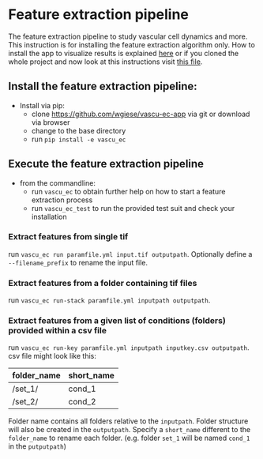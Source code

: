 # Feature extraction pipeline

The feature extraction pipeline to study vascular cell dynamics and more. 
This instruction is for installing the feature extraction algorithm only. How to 
install the app to visualize results is explained [here](https://github.com/wgiese/vascu-ec-app) or
if you cloned the whole project and now look at this instructions visit [this file](../README.md).  

## Install the feature extraction pipeline:

- Install via pip:
    - clone https://github.com/wgiese/vascu-ec-app via git or download via browser
    - change to the base directory
    - run `pip install -e vascu_ec`
    
## Execute the feature extraction pipeline

- from the commandline:
    - run `vascu_ec` to obtain further help on how to start a feature extraction process
    - run `vascu_ec_test` to run the provided test suit and check your installation 
    
### Extract features from single tif

run `vascu_ec run paramfile.yml input.tif outputpath`. 
Optionally define a `--filename_prefix` to rename the input file.

### Extract features from a folder containing tif files

run `vascu_ec run-stack paramfile.yml inputpath outputpath`. 

### Extract features from a given list of conditions (folders) provided within a csv file

run `vascu_ec run-key paramfile.yml inputpath inputkey.csv outputpath`. 
csv file might look like this:

|folder_name  |short_name |
|-------------|-----------|
|/set_1/ | cond_1 |
|/set_2/ | cond_2 |

Folder name contains all folders relative to the `inputpath`.
Folder structure will also be created in the `outputpath`. 
Specify a `short_name` different to the `folder_name` to rename each folder.
(e.g. folder `set_1` will be named `cond_1` in the `putputpath`)